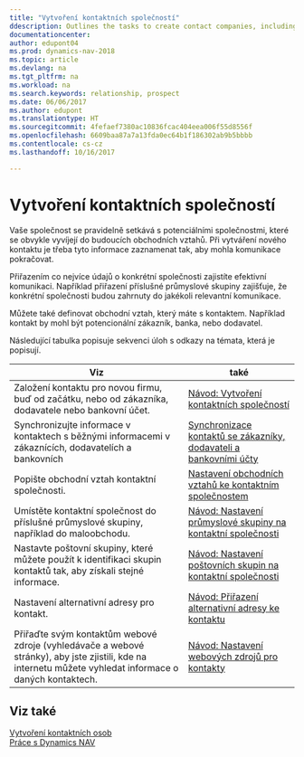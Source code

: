 ```yaml
---
title: "Vytvoření kontaktních společností"
ddescription: Outlines the tasks to create contact companies, including assigning relevant data about prospects and defining the business relationships you have with companies.
documentationcenter: 
author: edupont04
ms.prod: dynamics-nav-2018
ms.topic: article
ms.devlang: na
ms.tgt_pltfrm: na
ms.workload: na
ms.search.keywords: relationship, prospect
ms.date: 06/06/2017
ms.author: edupont
ms.translationtype: HT
ms.sourcegitcommit: 4fefaef7380ac10836fcac404eea006f55d8556f
ms.openlocfilehash: 6609baa87a7a13fda0ec64b1f186302ab9b5bbbb
ms.contentlocale: cs-cz
ms.lasthandoff: 10/16/2017

---
```

# <a name="creating-contact-companies"></a>Vytvoření kontaktních společností
Vaše společnost se pravidelně setkává s potenciálními společnostmi, které se obvykle vyvíjejí do budoucích obchodních vztahů. Při vytváření nového kontaktu je třeba tyto informace zaznamenat tak, aby mohla komunikace pokračovat.

Přiřazením co nejvíce údajů o konkrétní společnosti zajistíte efektivní komunikaci. Například přiřazení příslušné průmyslové skupiny zajišťuje, že konkrétní společnosti budou zahrnuty do jakékoli relevantní komunikace.

Můžete také definovat obchodní vztah, který máte s kontaktem. Například kontakt by mohl být potencionální zákazník, banka, nebo dodavatel.

Následující tabulka popisuje sekvenci úloh s odkazy na témata, která je popisují. 

| Viz | také |
| --- | --- |
| Založení kontaktu pro novou firmu, buď od začátku, nebo od zákazníka, dodavatele nebo bankovní účet. |[Návod: Vytvoření kontaktních společností](marketing-how-create-contact-companies.md) |
| Synchronizujte informace v kontaktech s běžnými informacemi v zákaznících, dodavatelích a bankovních |[Synchronizace kontaktů se zákazníky, dodavateli a bankovními účty](marketing-synchronize-contacts-customers-vendors-bank-accounts.md) |
| Popište obchodní vztah kontaktní společnosti. |[Nastavení obchodních vztahů ke kontaktním společnostem](marketing-business-relations.md) |
| Umístěte kontaktní společnost do příslušné průmyslové skupiny, například do maloobchodu. |[Návod: Nastavení průmyslové skupiny na kontaktní společnosti](marketing-industry-groups.md) |
| Nastavte poštovní skupiny, které můžete použít k identifikaci skupin kontaktů tak, aby získali stejné informace. |[Návod: Nastavení poštovních skupin na kontaktní společnosti](marketing-mailing-groups.md) |
| Nastavení alternativní adresy pro kontakt. |[Návod: Přiřazení alternativní adresy ke kontaktu](marketing-how-assign-alternate-address.md) |
| Přiřaďte svým kontaktům webové zdroje (vyhledávače a webové stránky), aby jste zjistili, kde na internetu můžete vyhledat informace o daných kontaktech. |[Návod: Nastavení webových zdrojů pro kontakty](marketing-web-sources.md) |

## <a name="see-also"></a>Viz také
[Vytvoření kontaktních osob](marketing-create-contact-persons.md)   
[Práce s Dynamics NAV](ui-work-product.md)

